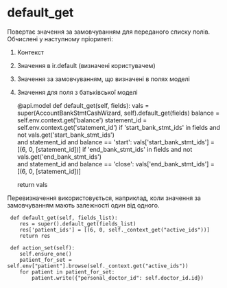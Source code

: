 default_get
==========================================================
Повертає значення за замовчуванням для переданого списку полів. Обчислені у наступному пріоритеті:
1.	Контекст
2.	Значення в ir.default (визначені користувачем)
3.	Значення за замовчуванням, що визначені в полях моделі
4.	Значення для поля з батьківської моделі

    @api.model
    def default_get(self, fields):
       vals = super(AccountBankStmtCashWizard, self).default_get(fields)
       balance = self.env.context.get('balance')
       statement_id = self.env.context.get('statement_id')
       if 'start_bank_stmt_ids' in fields and not vals.get('start_bank_stmt_ids') \
    and statement_id and balance == 'start':
           vals['start_bank_stmt_ids'] = [(6, 0, [statement_id])]
       if 'end_bank_stmt_ids' in fields and not vals.get('end_bank_stmt_ids') \
    and statement_id and balance == 'close':
           vals['end_bank_stmt_ids'] = [(6, 0, [statement_id])]
    
       return vals

Перевизначення використовується, наприклад, коли значення за замовчуванням мають залежності один від одного.

     def default_get(self, fields_list):
        res = super().default_get(fields_list)
        res['patient_ids'] = [(6, 0, self._context_get("active_ids"))]
        return res
    
     def action_set(self):
        self.ensure_one()
        patient_for_set = self.env["patient"].browse(self._context.get("active_ids"))
        for patient in patient_for_set:
            patient.write({"personal_doctor_id": self.doctor_id.id})

